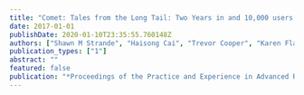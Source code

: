 ```yaml
---
title: "Comet: Tales from the Long Tail: Two Years in and 10,000 users later"
date: 2017-01-01
publishDate: 2020-01-10T23:35:55.760148Z
authors: ["Shawn M Strande", "Haisong Cai", "Trevor Cooper", "Karen Flammer", "Christopher Irving", "Gregor von Laszewski", "Amit Majumdar", "Dmistry Mishin", "Philip Papadopoulos", "Wayne Pfeiffer", " others"]
publication_types: ["1"]
abstract: ""
featured: false
publication: "*Proceedings of the Practice and Experience in Advanced Research Computing 2017 on Sustainability, Success and Impact*"
---
```


